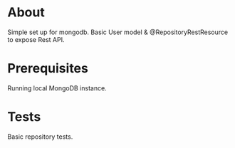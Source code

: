 # About
Simple set up for mongodb.
Basic User model & @RepositoryRestResource to expose Rest API.

# Prerequisites
Running local MongoDB instance.

# Tests
Basic repository tests.